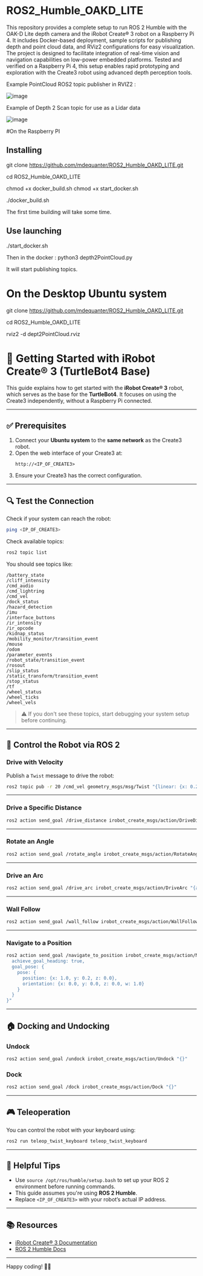 # ROS2_Humble_OAKD_LITE

This repository provides a complete setup to run ROS 2 Humble with the OAK-D Lite depth camera and the iRobot Create® 3 robot on a Raspberry Pi 4. It includes Docker-based deployment, sample scripts for publishing depth and point cloud data, and RViz2 configurations for easy visualization. The project is designed to facilitate integration of real-time vision and navigation capabilities on low-power embedded platforms. Tested and verified on a Raspberry Pi 4, this setup enables rapid prototyping and exploration with the Create3 robot using advanced depth perception tools.

Example PointCloud ROS2 topic publisher in RVIZ2 :

![image](https://github.com/user-attachments/assets/e57aad29-5ea8-4dd4-baae-fe214805f642)


Example of Depth 2 Scan topic for use as a Lidar data

![image](https://github.com/user-attachments/assets/ad912ac2-f68a-47e4-8736-096946892761)



#On the Raspberry PI

## Installing

git clone https://github.com/mdequanter/ROS2_Humble_OAKD_LITE.git

cd ROS2_Humble_OAKD_LITE

chmod +x docker_build.sh
chmod +x start_docker.sh

./docker_build.sh


The first time building will take some time.

## Use launching

./start_docker.sh

Then in the docker :  python3 depth2PointCloud.py

It will start publishing topics.

# On the Desktop Ubuntu system

git clone https://github.com/mdequanter/ROS2_Humble_OAKD_LITE.git

cd ROS2_Humble_OAKD_LITE

rviz2 -d dept2PointCloud.rviz


# 🐢 Getting Started with iRobot Create® 3 (TurtleBot4 Base)

This guide explains how to get started with the **iRobot Create® 3** robot, which serves as the base for the **TurtleBot4**. It focuses on using the Create3 independently, without a Raspberry Pi connected.

---

## ✅ Prerequisites

1. Connect your **Ubuntu system** to the **same network** as the Create3 robot.
2. Open the web interface of your Create3 at:  
   ```
   http://<IP_OF_CREATE3>
   ```
3. Ensure your Create3 has the correct configuration.

---

## 🔍 Test the Connection

Check if your system can reach the robot:

```bash
ping <IP_OF_CREATE3>
```

Check available topics:

```bash
ros2 topic list
```

You should see topics like:

```
/battery_state
/cliff_intensity
/cmd_audio
/cmd_lightring
/cmd_vel
/dock_status
/hazard_detection
/imu
/interface_buttons
/ir_intensity
/ir_opcode
/kidnap_status
/mobility_monitor/transition_event
/mouse
/odom
/parameter_events
/robot_state/transition_event
/rosout
/slip_status
/static_transform/transition_event
/stop_status
/tf
/wheel_status
/wheel_ticks
/wheel_vels
```

> ⚠️ If you don't see these topics, start debugging your system setup before continuing.

---

## 🦾 Control the Robot via ROS 2

### Drive with Velocity

Publish a `Twist` message to drive the robot:

```bash
ros2 topic pub -r 20 /cmd_vel geometry_msgs/msg/Twist "{linear: {x: 0.2, y: 0.0, z: 0.0}, angular: {x: 0.0, y: 0.0, z: 0.0}}"
```

---

### Drive a Specific Distance

```bash
ros2 action send_goal /drive_distance irobot_create_msgs/action/DriveDistance "{distance: 0.5, max_translation_speed: 0.15}"
```

---

### Rotate an Angle

```bash
ros2 action send_goal /rotate_angle irobot_create_msgs/action/RotateAngle "{angle: 1.57, max_rotation_speed: 0.5}"
```

---

### Drive an Arc

```bash
ros2 action send_goal /drive_arc irobot_create_msgs/action/DriveArc "{angle: 1.57, radius: 0.3, translate_direction: 1, max_translation_speed: 0.3}"
```

---

### Wall Follow

```bash
ros2 action send_goal /wall_follow irobot_create_msgs/action/WallFollow "{follow_side: 1, max_runtime: {sec: 1, nanosec: 0}}"
```

---

### Navigate to a Position

```bash
ros2 action send_goal /navigate_to_position irobot_create_msgs/action/NavigateToPosition "{
  achieve_goal_heading: true,
  goal_pose: {
    pose: {
      position: {x: 1.0, y: 0.2, z: 0.0},
      orientation: {x: 0.0, y: 0.0, z: 0.0, w: 1.0}
    }
  }
}"
```

---

## 🏠 Docking and Undocking

### Undock

```bash
ros2 action send_goal /undock irobot_create_msgs/action/Undock "{}"
```

### Dock

```bash
ros2 action send_goal /dock irobot_create_msgs/action/Dock "{}"
```

---

## 🎮 Teleoperation

You can control the robot with your keyboard using:

```bash
ros2 run teleop_twist_keyboard teleop_twist_keyboard
```

---

## 📎 Helpful Tips

- Use `source /opt/ros/humble/setup.bash` to set up your ROS 2 environment before running commands.
- This guide assumes you're using **ROS 2 Humble**.
- Replace `<IP_OF_CREATE3>` with your robot’s actual IP address.

---

## 📚 Resources

- [iRobot Create® 3 Documentation](https://iroboteducation.github.io/create3_docs/)
- [ROS 2 Humble Docs](https://docs.ros.org/en/humble/index.html)

---

Happy coding! 🤖✨

